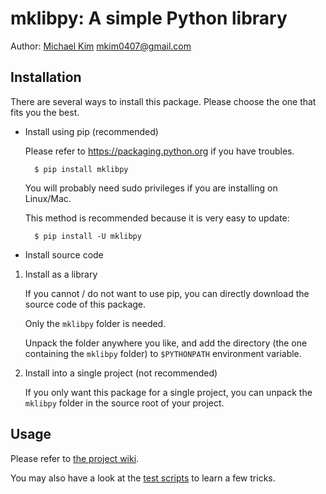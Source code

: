 # mklibpy: A simple Python library

Author: [Michael Kim](http://michaelkim0407.com) <mkim0407@gmail.com>

## Installation

There are several ways to install this package. Please choose the one that fits you the best.

* Install using pip (recommended)

    Please refer to https://packaging.python.org if you have troubles.

        $ pip install mklibpy

    You will probably need sudo privileges if you are installing on Linux/Mac.

    This method is recommended because it is very easy to update:

        $ pip install -U mklibpy

* Install source code

1. Install as a library

    If you cannot / do not want to use pip, you can directly download the source code of this package.

    Only the `mklibpy` folder is needed.

    Unpack the folder anywhere you like, and add the directory (the one containing the `mklibpy` folder) to `$PYTHONPATH` environment variable.

2. Install into a single project (not recommended)

    If you only want this package for a single project, you can unpack the `mklibpy` folder in the source root of your project.

## Usage

Please refer to [the project wiki](https://github.com/MichaelKim0407/mklibpy/wiki).

You may also have a look at the [test scripts](https://github.com/MichaelKim0407/mklibpy-test) to learn a few tricks.
